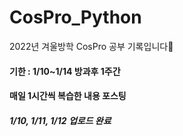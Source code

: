 # CosPro_Python
2022년 겨울방학 CosPro 공부 기록입니다💚 <br>
#### 기한 : 1/10~1/14 방과후 1주간 <br> 
#### 매일 1시간씩 복습한 내용 포스팅 <br>
##### 1/10, 1/11, 1/12 업로드 완료
